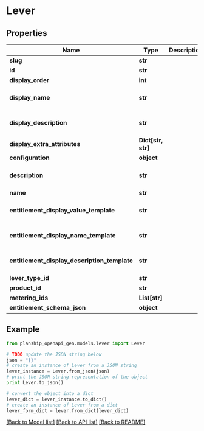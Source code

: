 # Lever


## Properties
Name | Type | Description | Notes
------------ | ------------- | ------------- | -------------
**slug** | **str** |  | 
**id** | **str** |  | 
**display_order** | **int** |  | [optional] 
**display_name** | **str** |  | [optional] [default to '']
**display_description** | **str** |  | [optional] [default to '']
**display_extra_attributes** | **Dict[str, str]** |  | [optional] 
**configuration** | **object** |  | [optional] 
**description** | **str** |  | [optional] [default to '']
**name** | **str** |  | 
**entitlement_display_value_template** | **str** |  | [optional] [default to '']
**entitlement_display_name_template** | **str** |  | [optional] [default to '']
**entitlement_display_description_template** | **str** |  | [optional] [default to '']
**lever_type_id** | **str** |  | 
**product_id** | **str** |  | 
**metering_ids** | **List[str]** |  | 
**entitlement_schema_json** | **object** |  | [optional] 

## Example

```python
from planship_openapi_gen.models.lever import Lever

# TODO update the JSON string below
json = "{}"
# create an instance of Lever from a JSON string
lever_instance = Lever.from_json(json)
# print the JSON string representation of the object
print Lever.to_json()

# convert the object into a dict
lever_dict = lever_instance.to_dict()
# create an instance of Lever from a dict
lever_form_dict = lever.from_dict(lever_dict)
```
[[Back to Model list]](../README.md#documentation-for-models) [[Back to API list]](../README.md#documentation-for-api-endpoints) [[Back to README]](../README.md)


